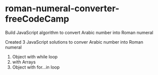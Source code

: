 # roman-numeral-converter-freeCodeCamp
Build JavaScript algorithm to convert Arabic number into Roman numeral  

Created 3 JavaScript solutions to conver Arabic number into Roman numeral  

1. Object with while loop
2. with Arrays
3. Object with for...in loop
